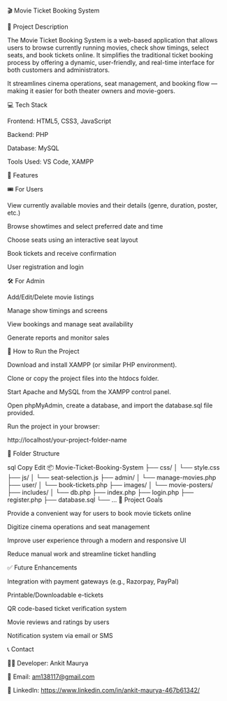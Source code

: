 🎬 Movie Ticket Booking System

📌 Project Description

The Movie Ticket Booking System is a web-based application that allows users to browse currently running movies, check show timings, select seats, and book tickets online. It simplifies the traditional ticket booking process by offering a dynamic, user-friendly, and real-time interface for both customers and administrators.

It streamlines cinema operations, seat management, and booking flow — making it easier for both theater owners and movie-goers.

💻 Tech Stack

Frontend: HTML5, CSS3, JavaScript

Backend: PHP

Database: MySQL

Tools Used: VS Code, XAMPP

🧩 Features

🎟️ For Users

View currently available movies and their details (genre, duration, poster, etc.)

Browse showtimes and select preferred date and time

Choose seats using an interactive seat layout

Book tickets and receive confirmation

User registration and login

🛠️ For Admin

Add/Edit/Delete movie listings

Manage show timings and screens

View bookings and manage seat availability

Generate reports and monitor sales

🚀 How to Run the Project

Download and install XAMPP (or similar PHP environment).

Clone or copy the project files into the htdocs folder.

Start Apache and MySQL from the XAMPP control panel.

Open phpMyAdmin, create a database, and import the database.sql file provided.

Run the project in your browser:

http://localhost/your-project-folder-name

📁 Folder Structure

sql
Copy
Edit
📦 Movie-Ticket-Booking-System
├── css/
│   └── style.css
├── js/
│   └── seat-selection.js
├── admin/
│   └── manage-movies.php
├── user/
│   └── book-tickets.php
├── images/
│   └── movie-posters/
├── includes/
│   └── db.php
├── index.php
├── login.php
├── register.php
├── database.sql
└── ...
🧠 Project Goals

Provide a convenient way for users to book movie tickets online

Digitize cinema operations and seat management

Improve user experience through a modern and responsive UI

Reduce manual work and streamline ticket handling

✅ Future Enhancements

Integration with payment gateways (e.g., Razorpay, PayPal)

Printable/Downloadable e-tickets

QR code-based ticket verification system

Movie reviews and ratings by users

Notification system via email or SMS

📞 Contact

👨‍💻 Developer: Ankit Maurya

📧 Email: am138117@gmail.com

🔗 LinkedIn: https://www.linkedin.com/in/ankit-maurya-467b61342/

